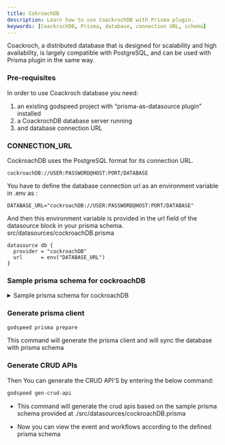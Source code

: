 ```yaml
---
title: CokroachDB
description: Learn how to use CoackrochDB with Prisma plugin.
keywords: [CoackrochDB, Prisma, database, connection URL, schema]
---
```

Coackroch, a distributed database that is designed for scalability and high availability, is largely compatible with PostgreSQL, and can be used with Prisma plugin in the same way.

### Pre-requisites
In order to use Coackroch database you need:
 1.	an existing godspeed project with “prisma-as-datasource plugin” installed
 2.	a CoackrochDB database server running
 3.	and database connection URL

### CONNECTION_URL
CockroachDB uses the PostgreSQL format for its connection URL.
```
cockroachDB://USER:PASSWORD@HOST:PORT/DATABASE
```
You have to define the database connection url as an environment variable in .env as :
```
DATABASE_URL="cockroachDB://USER:PASSWORD@HOST:PORT/DATABASE"
```
And then this environment variable is provided in the url field of the datasource block in your prisma schema.
src/datasources/cockroachDB.prisma
```
datasource db {
  provider = "cockroachDB"
  url      = env("DATABASE_URL") 
}

```
### Sample prisma schema for cockroachDB 
<details>
<summary> Sample prisma schema for cockroachDB </summary>

```
datasource db {
  provider = "cockroachDB"
  url      = env("DATABASE_URL")
}
generator client {
  provider = "prisma-client-js"
  output = "./prisma-clients/cockroachDB"
  previewFeatures = ["metrics"]
}

model User {
  id    Int     @id @default(autoincrement())
  email String  @unique
  name  String?
  posts Post[]
}

model Post {
  id        Int     @id @default(autoincrement())
  title     String
  content   String?
  published Boolean @default(false)
  author    User    @relation(fields: [authorId], references: [id])
  authorId  Int
}
```
</details>

### Generate prisma client
```bash
godspeed prisma prepare
```
This command will generate the prisma client and will sync the database with prisma schema

### Generate CRUD APIs
Then You can generate the CRUD API'S by entering the below command:
```bash
godspeed gen-crud-api
```
* This command will generate the crud apis based on the sample prisma schema provided at ./src/datasources/cockroachDB.prisma

* Now you can view the event and workflows according to the defined prisma schema